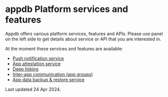 # appdb Platform services and features

Appdb offers various platform services, features and APIs. Please use panel on the left side to get details about service or API that you are interested in.

At the moment these services and features are available:

- [Push notification service](/services-and-features/push-notifications)
- [App attestation service](/services-and-features/app-attestation)
- [Deep linking](/services-and-features/deep-linking)
- [Inter-app communication (app groups)](/services-and-features/group-identifiers)
- [App data backup & restore service](/services-and-features/backups)


Last updated 24 Apr 2024.

